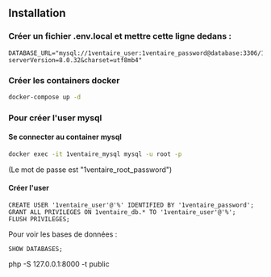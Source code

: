 ## Installation


### Créer un fichier .env.local et mettre cette ligne dedans :
```dotenv
DATABASE_URL="mysql://1ventaire_user:1ventaire_password@database:3306/1ventaire_db?serverVersion=8.0.32&charset=utf8mb4"
```

### Créer les containers docker
```bash
docker-compose up -d
```
### Pour créer l'user mysql
#### Se connecter au container mysql
```bash
docker exec -it 1ventaire_mysql mysql -u root -p 
```
(Le mot de passe est "1ventaire_root_password")
#### Créer l'user
```mysql
CREATE USER '1ventaire_user'@'%' IDENTIFIED BY '1ventaire_password';
GRANT ALL PRIVILEGES ON 1ventaire_db.* TO '1ventaire_user'@'%';
FLUSH PRIVILEGES;
```
Pour voir les bases de données :
```mysql
SHOW DATABASES;
```

php -S 127.0.0.1:8000 -t public
